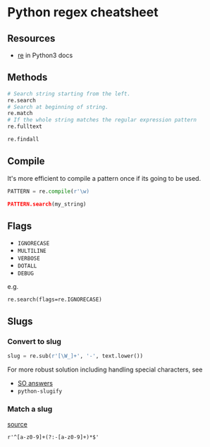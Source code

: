 # Python regex cheatsheet

## Resources

- [re](https://docs.python.org/3/library/re.html) in Python3 docs


## Methods

```python
# Search string starting from the left.
re.search
# Search at beginning of string.
re.match
# If the whole string matches the regular expression pattern
re.fulltext

re.findall
```


## Compile

It's more efficient to compile a pattern once if its going to be used.

```python
PATTERN = re.compile(r'\w)

PATTERN.search(my_string)
```


## Flags

- `IGNORECASE`
- `MULTILINE`
- `VERBOSE`
- `DOTALL`
- `DEBUG`

e.g.
```
re.search(flags=re.IGNORECASE)
```


## Slugs

### Convert to slug

```python
slug = re.sub(r'[\W_]+', '-', text.lower())
```

For more robust solution including handling special characters, see

- [SO answers](https://stackoverflow.com/questions/5574042/string-slugification-in-python)
- `python-slugify`

### Match a slug

[source](https://www.regextester.com/104056)

`r'^[a-z0-9]+(?:-[a-z0-9]+)*$'`

<!--stackedit_data:
eyJoaXN0b3J5IjpbLTU0NDkzMDE0XX0=
-->